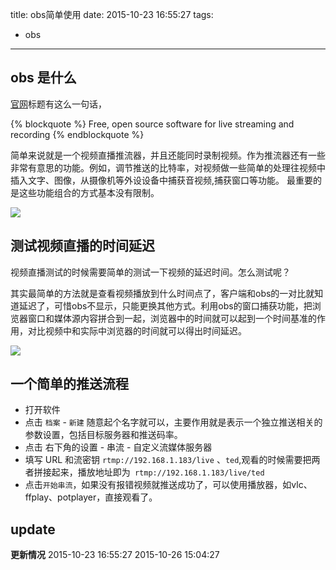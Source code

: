 title: obs简单使用
date: 2015-10-23 16:55:27
tags:
- obs
---


## obs 是什么

[官网](https://obsproject.com/)标题有这么一句话，

{% blockquote %}
Free, open source software for live streaming and recording
{% endblockquote %}

简单来说就是一个视频直播推流器，并且还能同时录制视频。作为推流器还有一些非常有意思的功能。例如，调节推送的比特率，对视频做一些简单的处理往视频中插入文字、图像，从摄像机等外设设备中捕获音视频,捕获窗口等功能。 最重要的是这些功能组合的方式基本没有限制。

![](/imgs/obs-use.png)

## 测试视频直播的时间延迟

视频直播测试的时候需要简单的测试一下视频的延迟时间。怎么测试呢？

其实最简单的方法就是查看视频播放到什么时间点了，客户端和obs的一对比就知道延迟了，可惜obs不显示，只能更换其他方式。利用obs的窗口捕获功能，把浏览器窗口和媒体源内容拼合到一起，浏览器中的时间就可以起到一个时间基准的作用，对比视频中和实际中浏览器的时间就可以得出时间延迟。

![](/imgs/obs-1.png)

## 一个简单的推送流程
- 打开软件
- 点击 `档案` - `新建`  随意起个名字就可以，主要作用就是表示一个独立推送相关的参数设置，包括目标服务器和推送码率。
- 点击 右下角的设置 - 串流 - 自定义流媒体服务器 
- 填写 URL 和流密钥 `rtmp://192.168.1.183/live` 、`ted`,观看的时候需要把两者拼接起来，播放地址即为` rtmp://192.168.1.183/live/ted`
- 点击`开始串流`，如果没有报错视频就推送成功了，可以使用播放器，如vlc、ffplay、potplayer，直接观看了。

## update

**更新情况**
2015-10-23 16:55:27
2015-10-26 15:04:27

